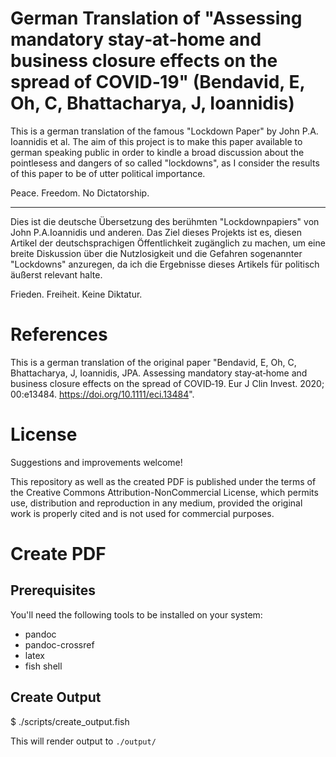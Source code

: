 # German Translation of "Assessing mandatory stay‐at‐home and business closure effects on the spread of COVID‐19" (Bendavid, E, Oh, C, Bhattacharya, J, Ioannidis)

This is a german translation of the famous "Lockdown Paper" by John P.A. Ioannidis et al.
The aim of this project is to make this paper available to german speaking public in order to kindle a broad discussion about the pointlesess and dangers of so called "lockdowns", as I consider the results of this paper to be of utter political importance.

Peace.
Freedom.
No Dictatorship.

---

Dies ist die deutsche Übersetzung des berühmten "Lockdownpapiers" von John P.A.Ioannidis und anderen.
Das Ziel dieses Projekts ist es, diesen Artikel der deutschsprachigen Öffentlichkeit zugänglich zu machen, um eine breite Diskussion über die Nutzlosigkeit und die Gefahren sogenannter "Lockdowns" anzuregen, da ich die Ergebnisse dieses Artikels für politisch äußerst relevant halte.

Frieden.
Freiheit.
Keine Diktatur.


# References

This is a german translation of the original paper "Bendavid, E, Oh, C, Bhattacharya, J, Ioannidis, JPA. Assessing mandatory stay‐at‐home and business closure effects on the spread of COVID‐19. Eur J Clin Invest. 2020; 00:e13484. https://doi.org/10.1111/eci.13484".

# License

Suggestions and improvements welcome!

This repository as well as the created PDF is published under the terms of the Creative Commons Attribution-NonCommercial License, which permits use, distribution and reproduction in any medium, provided the original work is properly cited and is not used for commercial purposes.

# Create PDF

## Prerequisites

You'll need the following tools to be installed on your system:

- pandoc
- pandoc-crossref
- latex
- fish shell

## Create Output

$ ./scripts/create_output.fish

This will render output to `./output/`
